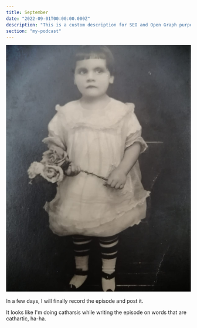 ```yaml
---
title: September
date: "2022-09-01T00:00:00.000Z"
description: "This is a custom description for SEO and Open Graph purposes, rather than the default generated excerpt. Simply add a description field to the frontmatter."
section: "my-podcast"
---
```

![PostImg](../images/sep22.jpg)

In a few days, I will finally record the episode and post it.

It looks like I'm doing catharsis while writing the episode on words that are cathartic, ha-ha.
